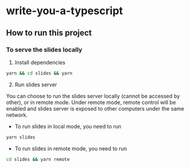 # write-you-a-typescript

## How to run this project

### To serve the slides locally

1. Install dependencies

```bash
yarn && cd slides && yarn
```

2. Run slides server

You can choose to run the slides server locally (cannot be accessed by other), or in remote mode. Under remote mode, remote control will be enabled and slides server is exposed to other computers under the same network.

- To run slides in local mode, you need to run
```bash
yarn slides
```

- To run slides in remote mode, you need to run

```bash
cd slides && yarn remote
```